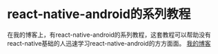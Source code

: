 # react-native-android的系列教程
在我的博客上，有react-native-android的系列教程，这套教程可以帮助没有react-native基础的人迅速学习react-native-android的方方面面。
[我的博客](http://my.oschina.net/MrHou/blog?catalog=3590216&temp=1467334626860)
